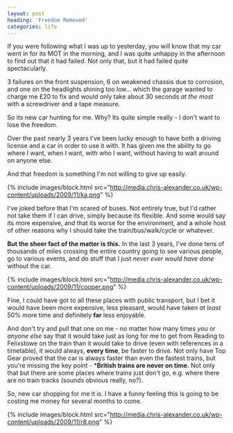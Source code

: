 ```yaml
---
layout: post
heading: 'Freedom Removed'
categories: life
---
```


If you were following what I was up to yesterday, you will know that my car went in for its MOT in the morning, and I was quite unhappy in the afternoon to find out that it had failed. Not only that, but it had failed quite spectacularly.

3 failures on the front suspension, 6 on weakened chassis due to corrosion, and one on the headlights shining too low... which the garage wanted to charge me £20 to fix and would only take about 30 seconds *at the most* with a screwdriver and a tape measure.

So its new car hunting for me. Why? Its quite simple really - I don't want to lose the freedom.

Over the past nearly 3 years I've been lucky enough to have both a driving license and a car in order to use it with. It has given me the ability to go where I want, when I want, with who I want, without having to wait around on anyone else.

And that freedom is something I'm not willing to give up easily.

{% include images/block.html src="http://media.chris-alexander.co.uk/wp-content/uploads/2009/11/ka.png" %}

I've joked before that I'm scared of buses. Not entirely true, but I'd rather not take them if I can drive, simply because its flexible. And some would say its more expensive, and that its worse for the environment, and a whole host of other reasons why I should take the train/bus/walk/cycle or whatever.

**But the sheer fact of the matter is this.** In the last 3 years, I've done tens of thousands of miles crossing the entire country going to see various people, go to various events, and do stuff that I just *never ever would have done* without the car.

{% include images/block.html src="http://media.chris-alexander.co.uk/wp-content/uploads/2009/11/cooper.png" %}

Fine, I could have got to all these places with public transport, but I bet it would have been more expensive, less pleasant, would have taken *at least* 50% more time and definitely **far** less enjoyable.

And don't try and pull that one on me - no matter how many times *you* or *anyone else* say that it would take just as long for me to get from Reading to Felixstowe on the train than it would take to drive (even with references in a timetable), it would always, **every time**, be faster to drive. Not only have Top Gear proved that the car is always faster than even the fastest trains, but you're missing the key point - ***British trains are never on time.** Not only that but there are some places where trains just don't go, e.g. where there are no train tracks (sounds obvious really, no?).

So, new car shopping for me it is. I have a funny feeling this is going to be costing me money for several months to come.

{% include images/block.html src="http://media.chris-alexander.co.uk/wp-content/uploads/2009/11/r8.png" %}
